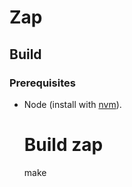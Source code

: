 # Zap

## Build

### Prerequisites

* Node (install with [nvm](https://github.com/creationix/nvm)).

    # Build zap
    make

